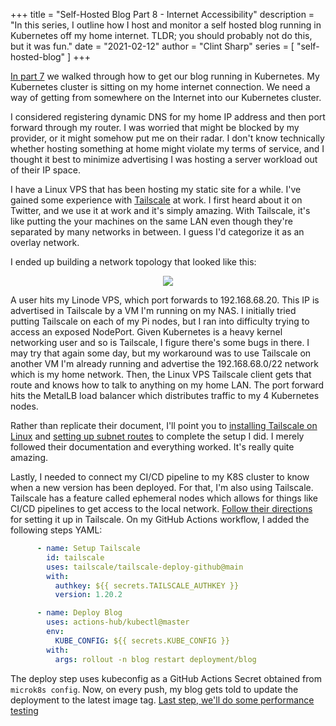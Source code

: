 +++
title = "Self-Hosted Blog Part 8 - Internet Accessibility"
description = "In this series, I outline how I host and monitor a self hosted blog running in Kubernetes off my home internet. TLDR; you should probably not do this, but it was fun."
date = "2021-02-12"
author = "Clint Sharp"
series = [ "self-hosted-blog" ]
+++

[In part 7](../6) we walked through how to get our blog running in Kubernetes. My Kubernetes cluster is sitting on my home internet connection. We need a way of getting from somewhere on the Internet into our Kubernetes cluster. 

I considered registering dynamic DNS for my home IP address and then port forward through my router. I was worried that might be blocked by my provider, or it might somehow put me on their radar. I don't know technically whether hosting something at home might violate my terms of service, and I thought it best to minimize advertising I was hosting a server workload out of their IP space. 

I have a Linux VPS that has been hosting my static site for a while. I've gained some experience with [Tailscale](https://tailscale.com/) at work. I first heard about it on Twitter, and we use it at work and it's simply amazing. With Tailscale, it's like putting the your machines on the same LAN even though they're separated by many networks in between. I guess I'd categorize it as an overlay network. 

I ended up building a network topology that looked like this:

<p align="center"><img src="../images/BlogTopo.drawio.png" /></p>

A user hits my Linode VPS, which port forwards to 192.168.68.20. This IP is advertised in Tailscale by a VM I'm running on my NAS. I initially tried putting Tailscale on each of my Pi nodes, but I ran into difficulty trying to access an exposed NodePort. Given Kubernetes is a heavy kernel networking user and so is Tailscale, I figure there's some bugs in there. I may try that again some day, but my workaround was to use Tailscale on another VM I'm already running and advertise the 192.168.68.0/22 network which is my home network. Then, the Linux VPS Tailscale client gets that route and knows how to talk to anything on my home LAN. The port forward hits the MetalLB load balancer which distributes traffic to my 4 Kubernetes nodes.

Rather than replicate their document, I'll point you to [installing Tailscale on Linux](https://tailscale.com/kb/1031/install-linux/) and [setting up subnet routes](https://tailscale.com/kb/1019/subnets/) to complete the setup I did. I merely followed their documentation and everything worked. It's really quite amazing.

Lastly, I needed to connect my CI/CD pipeline to my K8S cluster to know when a new version has been deployed. For that, I'm also using Tailscale. Tailscale has a feature called ephemeral nodes which allows for things like CI/CD pipelines to get access to the local network. [Follow their directions](https://tailscale.com/kb/1111/ephemeral-nodes/) for setting it up in Tailscale. On my GitHub Actions workflow, I added the following steps YAML:

```yaml
      - name: Setup Tailscale
        id: tailscale
        uses: tailscale/tailscale-deploy-github@main
        with:
          authkey: ${{ secrets.TAILSCALE_AUTHKEY }}
          version: 1.20.2

      - name: Deploy Blog
        uses: actions-hub/kubectl@master
        env:
          KUBE_CONFIG: ${{ secrets.KUBE_CONFIG }}
        with:
          args: rollout -n blog restart deployment/blog
```

The deploy step uses kubeconfig as a GitHub Actions Secret obtained from `microk8s config`. Now, on every push, my blog gets told to update the deployment to the latest image tag. [Last step, we'll do some performance testing](./8)

